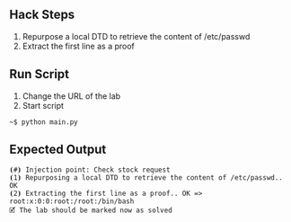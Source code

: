 ## Hack Steps

1. Repurpose a local DTD to retrieve the content of /etc/passwd
2. Extract the first line as a proof

## Run Script

1. Change the URL of the lab
2. Start script

```
~$ python main.py
```

## Expected Output

```
⦗#⦘ Injection point: Check stock request
⦗1⦘ Repurposing a local DTD to retrieve the content of /etc/passwd.. OK
⦗2⦘ Extracting the first line as a proof.. OK => root:x:0:0:root:/root:/bin/bash
🗹 The lab should be marked now as solved
```
